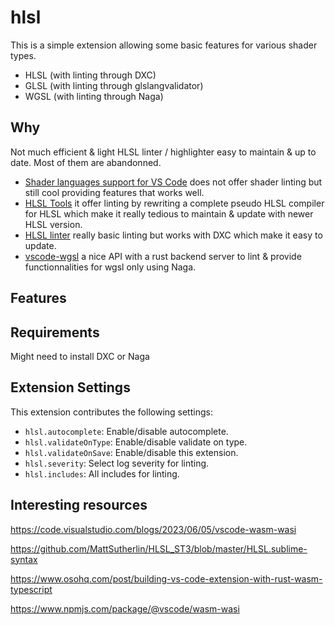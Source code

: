 # hlsl

This is a simple extension allowing some basic features for various shader types.
- HLSL (with linting through DXC)
- GLSL (with linting through glslangvalidator)
- WGSL (with linting through Naga)

## Why
Not much efficient & light HLSL linter / highlighter easy to maintain & up to date. Most of them are abandonned.  
- [Shader languages support for VS Code](https://github.com/stef-levesque/vscode-shader) does not offer shader linting but still cool providing features that works well. 
- [HLSL Tools](https://github.com/tgjones/HlslTools) it offer linting by rewriting a complete pseudo HLSL compiler for HLSL which make it really tedious to maintain & update with newer HLSL version.
- [HLSL linter](https://github.com/A2K/vscode-hlsl-linter) really basic linting but works with DXC which make it easy to update.
- [vscode-wgsl](https://github.com/PolyMeilex/vscode-wgsl) a nice API with a rust backend server to lint & provide functionnalities for wgsl only using Naga.


## Features



## Requirements

Might need to install DXC or Naga 

## Extension Settings

This extension contributes the following settings:

* `hlsl.autocomplete`: Enable/disable autocomplete.
* `hlsl.validateOnType`: Enable/disable validate on type.
* `hlsl.validateOnSave`: Enable/disable this extension.
* `hlsl.severity`: Select log severity for linting.
* `hlsl.includes`: All includes for linting.

## Interesting resources

https://code.visualstudio.com/blogs/2023/06/05/vscode-wasm-wasi

https://github.com/MattSutherlin/HLSL_ST3/blob/master/HLSL.sublime-syntax

https://www.osohq.com/post/building-vs-code-extension-with-rust-wasm-typescript

https://www.npmjs.com/package/@vscode/wasm-wasi

